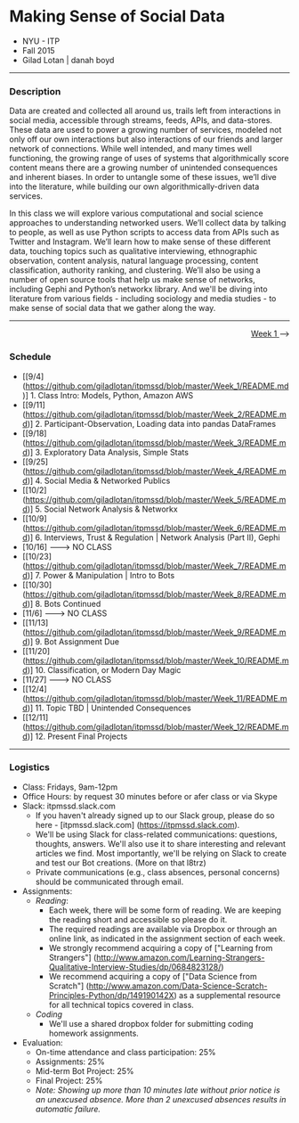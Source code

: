 # Making Sense of Social Data

- NYU - ITP
- Fall 2015
- Gilad Lotan | danah boyd

---
### Description
Data are created and collected all around us, trails left from interactions in social media, accessible through streams, feeds, APIs, and data-stores. These data are used to power a growing number of services, modeled not only off our own interactions but also interactions of our friends and larger network of connections. While well intended, and many times well functioning, the growing range of uses of systems that algorithmically score content means there are a growing number of unintended consequences and inherent biases. In order to untangle some of these issues, we’ll dive into the literature, while building our own algorithmically-driven data services.

In this class we will explore various computational and social science approaches to understanding networked users. We’ll collect data by talking to people, as well as use Python scripts to access data from APIs such as Twitter and Instagram. We’ll learn how to make sense of these different data, touching topics such as qualitative interviewing, ethnographic observation, content analysis, natural language processing, content classification, authority ranking, and clustering. We’ll also be using a number of open source tools that help us make sense of networks, including Gephi and Python’s networkx library. And we'll be diving into literature from various fields - including sociology and media studies - to make sense of social data that we gather along the way.

---
<p align="right"><a href="https://github.com/giladlotan/itpmssd/blob/master/Week_1/README.md"> Week 1 </a> --> </p>

### Schedule

- [[9/4] (https://github.com/giladlotan/itpmssd/blob/master/Week_1/README.md)]   1. Class Intro: Models, Python, Amazon AWS
- [[9/11] (https://github.com/giladlotan/itpmssd/blob/master/Week_2/README.md)]  2. Participant-Observation, Loading data into pandas DataFrames
- [[9/18] (https://github.com/giladlotan/itpmssd/blob/master/Week_3/README.md)]  3. Exploratory Data Analysis, Simple Stats
- [[9/25] (https://github.com/giladlotan/itpmssd/blob/master/Week_4/README.md)]  4. Social Media & Networked Publics
- [[10/2]  (https://github.com/giladlotan/itpmssd/blob/master/Week_5/README.md)] 5. Social Network Analysis & Networkx
- [[10/9]  (https://github.com/giladlotan/itpmssd/blob/master/Week_6/README.md)] 6. Interviews, Trust & Regulation | Network Analysis (Part II), Gephi
- [10/16] ---> NO CLASS
- [[10/23] (https://github.com/giladlotan/itpmssd/blob/master/Week_7/README.md)] 7. Power & Manipulation | Intro to Bots
- [[10/30] (https://github.com/giladlotan/itpmssd/blob/master/Week_8/README.md)] 8. Bots Continued
- [11/6]  ---> NO CLASS
- [[11/13] (https://github.com/giladlotan/itpmssd/blob/master/Week_9/README.md)] 9. Bot Assignment Due
- [[11/20] (https://github.com/giladlotan/itpmssd/blob/master/Week_10/README.md)] 10. Classification, or Modern Day Magic
- [11/27] ---> NO CLASS
- [[12/4]  (https://github.com/giladlotan/itpmssd/blob/master/Week_11/README.md)] 11. Topic TBD | Unintended Consequences
- [[12/11] (https://github.com/giladlotan/itpmssd/blob/master/Week_12/README.md)] 12. Present Final Projects

---
### Logistics

- Class: Fridays, 9am-12pm
- Office Hours: by request 30 minutes before or afer class or via Skype
- Slack: itpmssd.slack.com
  - If you haven't already signed up to our Slack group, please do so here - [itpmssd.slack.com] (https://itpmssd.slack.com).
  - We'll be using Slack for class-related communications: questions, thoughts, answers. We'll also use it to share interesting and relevant articles we find. Most importantly, we'll be relying on Slack to create and test our Bot creations. (More on that l8trz)
  - Private communications (e.g., class absences, personal concerns) should be communicated through email.
- Assignments:
  - _Reading_: 
    - Each week, there will be some form of reading. We are keeping the reading short and accessible so please do it. 
    - The required readings are available via Dropbox or through an online link, as indicated in the assignment section of each week.  
    - We strongly recommend acquiring a copy of ["Learning from Strangers"] (http://www.amazon.com/Learning-Strangers-Qualitative-Interview-Studies/dp/0684823128/)
    - We recommend acquiring a copy of ["Data Science from Scratch"] (http://www.amazon.com/Data-Science-Scratch-Principles-Python/dp/149190142X) as a supplemental resource for all technical topics covered in class.
  - _Coding_
    - We'll use a shared dropbox folder for submitting coding homework assignments. 
- Evaluation: 
  - On-time attendance and class participation: 25%
  - Assignments: 25%
  - Mid-term Bot Project: 25%
  - Final Project: 25%
  - _Note: Showing up more than 10 minutes late without prior notice is an unexcused absence. More than 2 unexcused absences results in automatic failure._
